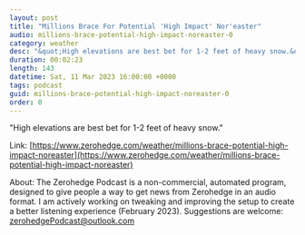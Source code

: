 ```yaml
---
layout: post
title: "Millions Brace For Potential 'High Impact' Nor'easter"
audio: millions-brace-potential-high-impact-noreaster-0
category: weather
desc: "&quot;High elevations are best bet for 1-2 feet of heavy snow.&quot;"
duration: 00:02:23
length: 143
datetime: Sat, 11 Mar 2023 16:00:00 +0000
tags: podcast
guid: millions-brace-potential-high-impact-noreaster-0
order: 0
---
```

&quot;High elevations are best bet for 1-2 feet of heavy snow.&quot;

Link: [https://www.zerohedge.com/weather/millions-brace-potential-high-impact-noreaster](https://www.zerohedge.com/weather/millions-brace-potential-high-impact-noreaster)

About: The Zerohedge Podcast is a non-commercial, automated program, designed to give people a way to get news from Zerohedge in an audio format.  I am actively working on tweaking and improving the setup to create a better listening experience (February 2023).  Suggestions are welcome: [zerohedgePodcast@outlook.com](mailto:zerohedgePodcast@outlook.com)
